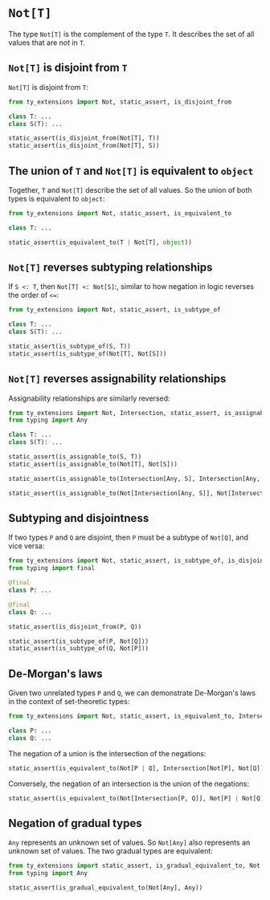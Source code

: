 # `Not[T]`

The type `Not[T]` is the complement of the type `T`. It describes the set of all values that are
*not* in `T`.

## `Not[T]` is disjoint from `T`

`Not[T]` is disjoint from `T`:

```py
from ty_extensions import Not, static_assert, is_disjoint_from

class T: ...
class S(T): ...

static_assert(is_disjoint_from(Not[T], T))
static_assert(is_disjoint_from(Not[T], S))
```

## The union of `T` and `Not[T]` is equivalent to `object`

Together, `T` and `Not[T]` describe the set of all values. So the union of both types is equivalent
to `object`:

```py
from ty_extensions import Not, static_assert, is_equivalent_to

class T: ...

static_assert(is_equivalent_to(T | Not[T], object))
```

## `Not[T]` reverses subtyping relationships

If `S <: T`, then `Not[T] <: Not[S]`:, similar to how negation in logic reverses the order of `<=`:

```py
from ty_extensions import Not, static_assert, is_subtype_of

class T: ...
class S(T): ...

static_assert(is_subtype_of(S, T))
static_assert(is_subtype_of(Not[T], Not[S]))
```

## `Not[T]` reverses assignability relationships

Assignability relationships are similarly reversed:

```py
from ty_extensions import Not, Intersection, static_assert, is_assignable_to
from typing import Any

class T: ...
class S(T): ...

static_assert(is_assignable_to(S, T))
static_assert(is_assignable_to(Not[T], Not[S]))

static_assert(is_assignable_to(Intersection[Any, S], Intersection[Any, T]))

static_assert(is_assignable_to(Not[Intersection[Any, S]], Not[Intersection[Any, T]]))
```

## Subtyping and disjointness

If two types `P` and `Q` are disjoint, then `P` must be a subtype of `Not[Q]`, and vice versa:

```py
from ty_extensions import Not, static_assert, is_subtype_of, is_disjoint_from
from typing import final

@final
class P: ...

@final
class Q: ...

static_assert(is_disjoint_from(P, Q))

static_assert(is_subtype_of(P, Not[Q]))
static_assert(is_subtype_of(Q, Not[P]))
```

## De-Morgan's laws

Given two unrelated types `P` and `Q`, we can demonstrate De-Morgan's laws in the context of
set-theoretic types:

```py
from ty_extensions import Not, static_assert, is_equivalent_to, Intersection

class P: ...
class Q: ...
```

The negation of a union is the intersection of the negations:

```py
static_assert(is_equivalent_to(Not[P | Q], Intersection[Not[P], Not[Q]]))
```

Conversely, the negation of an intersection is the union of the negations:

```py
static_assert(is_equivalent_to(Not[Intersection[P, Q]], Not[P] | Not[Q]))
```

## Negation of gradual types

`Any` represents an unknown set of values. So `Not[Any]` also represents an unknown set of values.
The two gradual types are equivalent:

```py
from ty_extensions import static_assert, is_gradual_equivalent_to, Not
from typing import Any

static_assert(is_gradual_equivalent_to(Not[Any], Any))
```
